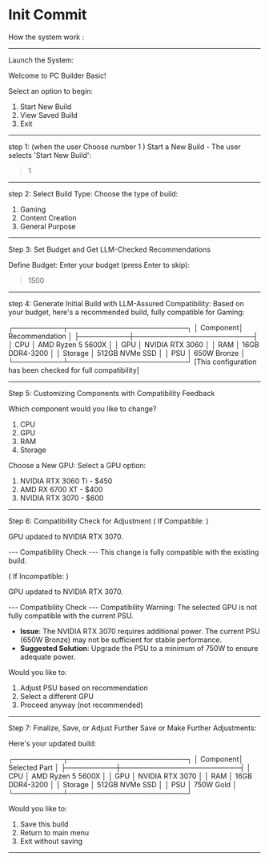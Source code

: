 # Init Commit


How the system work :

____________________________________________________________________________________

 Launch the System:

 Welcome to PC Builder Basic!

 Select an option to begin:

 1. Start New Build
 2. View Saved Build
 3. Exit
 >
____________________________________________________________________________________

step 1: (when the user Choose number 1 )
 Start a New Build - The user selects 'Start New Build':

> 1

____________________________________________________________________________________

step 2: Select Build Type:
Choose the type of build:
1. Gaming
2. Content Creation
3. General Purpose

____________________________________________________________________________________

Step 3: Set Budget and Get LLM-Checked Recommendations

Define Budget:
Enter your budget (press Enter to skip):
> 1500

____________________________________________________________________________________

step 4: Generate Initial Build with LLM-Assured Compatibility:
Based on your budget, here's a recommended build, fully compatible for Gaming:

┌──────────┬────────────────────────┐
│ Component│ Recommendation         │
├──────────┼────────────────────────┤
│ CPU      │ AMD Ryzen 5 5600X      │
│ GPU      │ NVIDIA RTX 3060        │
│ RAM      │ 16GB DDR4-3200         │
│ Storage  │ 512GB NVMe SSD         │
│ PSU      │ 650W Bronze            │
└──────────┴────────────────────────┘
[This configuration has been checked for full compatibility]

____________________________________________________________________________________

Step 5: Customizing Components with Compatibility Feedback

Which component would you like to change?
1. CPU
2. GPU
3. RAM
4. Storage
>

Choose a New GPU:
Select a GPU option:

1. NVIDIA RTX 3060 Ti - $450
2. AMD RX 6700 XT - $400
3. NVIDIA RTX 3070 - $600

____________________________________________________________________________________

Step 6: Compatibility Check for Adjustment
(  If Compatible:  )

GPU updated to NVIDIA RTX 3070.

--- Compatibility Check ---
This change is fully compatible with the existing build.


(  If Incompatible: )

GPU updated to NVIDIA RTX 3070.

--- Compatibility Check ---
Compatibility Warning: The selected GPU is not fully compatible with the current PSU.

- **Issue**: The NVIDIA RTX 3070 requires additional power. The current PSU (650W Bronze) may not be sufficient for stable performance.
- **Suggested Solution**: Upgrade the PSU to a minimum of 750W to ensure adequate power.

Would you like to:
1. Adjust PSU based on recommendation
2. Select a different GPU
3. Proceed anyway (not recommended)

____________________________________________________________________________________

Step 7: Finalize, Save, or Adjust Further
Save or Make Further Adjustments:

Here's your updated build:

┌──────────┬────────────────────────┐
│ Component│ Selected Part          │
├──────────┼────────────────────────┤
│ CPU      │ AMD Ryzen 5 5600X      │
│ GPU      │ NVIDIA RTX 3070        │
│ RAM      │ 16GB DDR4-3200         │
│ Storage  │ 512GB NVMe SSD         │
│ PSU      │ 750W Gold              │
└──────────┴────────────────────────┘

Would you like to:
1. Save this build
2. Return to main menu
3. Exit without saving

____________________________________________________________________________________

